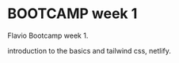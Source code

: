 # BOOTCAMP week 1
 Flavio Bootcamp week 1.

 introduction to the basics and tailwind css, netlify. 
